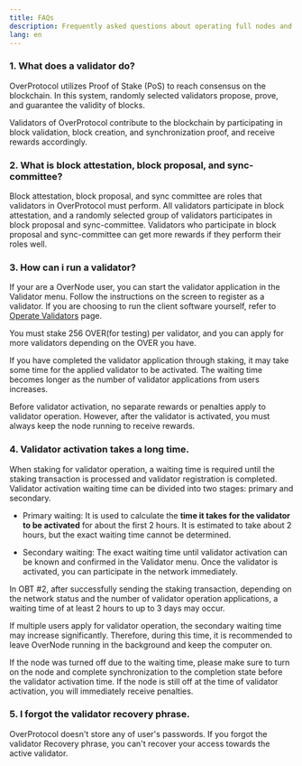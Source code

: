 ```yaml
---
title: FAQs
description: Frequently asked questions about operating full nodes and validators of OverProtocol.
lang: en
---
```


### 1. What does a validator do?

OverProtocol utilizes Proof of Stake (PoS) to reach consensus on the blockchain. In this system, randomly selected validators propose, prove, and guarantee the validity of blocks.

Validators of OverProtocol contribute to the blockchain by participating in block validation, block creation, and synchronization proof, and receive rewards accordingly.

### 2. What is block attestation, block proposal, and sync-committee?

Block attestation, block proposal, and sync committee are roles that validators in OverProtocol must perform. All validators participate in block attestation, and a randomly selected group of validators participates in block proposal and sync-committee. Validators who participate in block proposal and sync-committee can get more rewards if they perform their roles well.

### 3. How can i run a validator?

If your are a OverNode user, you can start the validator application in the Validator menu. Follow the instructions on the screen to register as a validator. If you are choosing to run the client software yourself, refer to [Operate Validators](./operate-validators) page.

You must stake 256 OVER(for testing) per validator, and you can apply for more validators depending on the OVER you have.

If you have completed the validator application through staking, it may take some time for the applied validator to be activated. The waiting time becomes longer as the number of validator applications from users increases.

Before validator activation, no separate rewards or penalties apply to validator operation. However, after the validator is activated, you must always keep the node running to receive rewards.

### 4. Validator activation takes a long time.

When staking for validator operation, a waiting time is required until the staking transaction is processed and validator registration is completed. Validator activation waiting time can be divided into two stages: primary and secondary.

- Primary waiting: It is used to calculate the **time it takes for the validator to be activated** for about the first 2 hours. It is estimated to take about 2 hours, but the exact waiting time cannot be determined.

- Secondary waiting: The exact waiting time until validator activation can be known and confirmed in the Validator menu. Once the validator is activated, you can participate in the network immediately.

In OBT #2, after successfully sending the staking transaction, depending on the network status and the number of validator operation applications, a waiting time of at least 2 hours to up to 3 days may occur.

If multiple users apply for validator operation, the secondary waiting time may increase significantly. Therefore, during this time, it is recommended to leave OverNode running in the background and keep the computer on.

If the node was turned off due to the waiting time, please make sure to turn on the node and complete synchronization to the completion state before the validator activation time. If the node is still off at the time of validator activation, you will immediately receive penalties.

### 5. I forgot the validator recovery phrase.

OverProtocol doesn't store any of user's passwords. If you forgot the validator Recovery phrase, you can't recover your access towards the active validator.

<!--
1. If you run vetted validator software, you likely won’t have to worry about being “slashed”
   No one wants to be slashed, that’s a fact. The protocol includes a mechanism, called slashing, for punishing bad actors who submit malicious data to the network. If you’re running untampered validator software written by one of the Eth2 implementer teams, you likely won’t have to worry. Stock validator software should ensure that a validator never performs a slashable act. The kind of behavior that is slashable requires making modifications to stock software or running multiple validator clients at the same time with the same keys. Never use the same private keys across multiple validator clients. So someone getting slashed would likely know that they’re being “bad”. Requisite warning: you should always read the documentation for any validator software you run.

2. Rewards and penalties are accounted for every epoch (~6 minutes)
   If you’ve participated in Prysmatic Labs’ or any other teams’ testnets, you may have seen a satisfying graph with an upwards trend. 📈🤑 On the protocol level, time is broken up into 6.4 minute increments, called epochs, where duties are algorithmically assigned to every participating validator. At the end of every epoch, participation is scored, and every properly performing validator is given a micro-reward or micro-penalty according to their involvement.

3. You don’t need to be perfect
   While running a validator with high uptime will help maximize profitability, you don’t need to run it from a datacenter or have perfect uptime to earn a profit. The protocol will not “slash” inactive validators, merely subtract any incremental earnings as incremental penalties. This means that as long as your validator is online more than 2/3 of the time, you will still turn a profit. But…

4. In certain circumstances, inactive validators get an additional micro-penalty
   Validators perform the duty of progressing and finalizing the blockchain. If the chain stops being finalized, as in the case where a large fraction of validators go offline simultaneously, the protocol will react in an attempt to remove dead weight and regain finality. After the chain has not been finalized for more than 4 epochs (25.6 min), inactivity penalties will be doled out, and get worse every epoch the longer the chain isn’t finalized. If your validator is still performing its duties during these times, it will not be penalized.

5. You may stop validating once active
   If you decide validating isn’t for you once you start, you have the option to voluntarily exit. This exit procedure tells the protocol to stop giving your validator duties to perform, stopping you from earning any additional rewards or getting any additional penalties. Keep in mind, even if you’ve ‘exited’ from being an active validator, this doesn’t mean your staked ETH is withdrawable.

One subtlety to this exit process is that once a validator goes active, it can’t exit until after at least 256 epochs later. This ensures that every activated validator is assigned some minimal amount of work.

6. You can’t re-join once you exit
   If you’ve performed a voluntary exit, or been slashed, you won’t be able to rejoin. This means if you want to be a validator again, it’ll require an additional 32 ETH deposit and a new validator account.

7. Your staked ETH will not be liquid on the protocol level (yet)
   All funds put into staking will be locked up at the protocol level until at least Phase 1 of the Eth2 rollout. This includes base staking funds and any earned rewards, whether you’ve exited or not. You shouldn’t expect access to your staked funds for several years. Early stakers are in it for the long haul. Of course, once the functionality is eventually rolled out, you’ll be able to withdraw/transact your precious ETH.

https://docs.ethstaker.cc/ethstaker-knowledge-base/help/validator-offline

https://docs.ethstaker.cc/ethstaker-knowledge-base/help/missed-attestations

https://docs.ethstaker.cc/ethstaker-knowledge-base/help/downtime-explained

https://docs.ethstaker.cc/ethstaker-knowledge-base/help/slashing-explained -->
